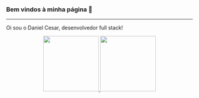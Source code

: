 ### Bem vindos à minha página 👋

---

Oi sou o Daniel Cesar, desenvolvedor full stack!

<div align="center">
  <a href="https://github.com/danielbma">
  <img height="150em" src="https://github-readme-stats.vercel.app/api?username=danielbma&show_icons=true&theme=dracula&include_all_commits=true&count_private=true"/>
  <img height="150em" src="https://github-readme-stats.vercel.app/api/top-langs/?username=danielbma&layout=compact&langs_count=7&theme=dracula"/>
</div>

<!--
**danielbma/danielbma** is a ✨ _special_ ✨ repository because its `README.md` (this file) appears on your GitHub profile.

Here are some ideas to get you started:

- 🔭 I’m currently working on ...
- 🌱 I’m currently learning ...
- 👯 I’m looking to collaborate on ...
- 🤔 I’m looking for help with ...
- 💬 Ask me about ...
- 📫 How to reach me: ...
- 😄 Pronouns: ...
- ⚡ Fun fact: ...
-->
